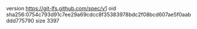 version https://git-lfs.github.com/spec/v1
oid sha256:0754c793d91c7ee29a69cdcc8f35383978bdc2f08bcd607ae5f0aabddd775790
size 3397
